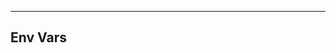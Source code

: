 <!-- Space: Projects -->
<!-- Parent: ZshGoenv -->
<!-- Title: EnvVars ZshGoenv -->
<!-- Label: ZshGoenv -->
<!-- Label: Project -->
<!-- Label: EnvVars -->
<!-- Include: disclaimer.md -->
<!-- Include: ac:toc -->

---

## Env Vars

